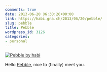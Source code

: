 ```yaml
---
comments: true
date: 2013-06-20 06:30:26+00:00
link: https://habi.gna.ch/2013/06/20/pebble/
slug: pebble
title: Pebble
wordpress_id: 3126
categories:
- personal
---
```


[![Pebble by habi](https://static.flickr.com/3713/9091518272_8bc4ee6afb.jpg)](https://www.flickr.com/photos/habi/9091518272/)  

Hello [Pebble](http://getpebble.com/), nice to (finally) meet you.
